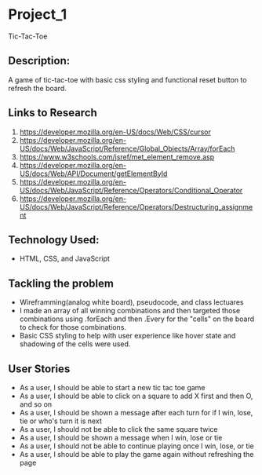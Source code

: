 # Project_1
Tic-Tac-Toe

## Description:
A game of tic-tac-toe with basic css styling and functional reset button to refresh the board. 

## Links to Research

1. https://developer.mozilla.org/en-US/docs/Web/CSS/cursor
2. https://developer.mozilla.org/en-US/docs/Web/JavaScript/Reference/Global_Objects/Array/forEach
3. https://www.w3schools.com/jsref/met_element_remove.asp
4. https://developer.mozilla.org/en-US/docs/Web/API/Document/getElementById
5. https://developer.mozilla.org/en-US/docs/Web/JavaScript/Reference/Operators/Conditional_Operator
6. https://developer.mozilla.org/en-US/docs/Web/JavaScript/Reference/Operators/Destructuring_assignment


## Technology Used:
- HTML, CSS, and JavaScript

## Tackling the problem
- Wireframming(analog white board), pseudocode, and class lectuares
- I made an array of all winning combinations and then targeted those combinations using .forEach and then 
 .Every for the "cells" on the board to check for those combinations.
- Basic CSS styling to help with user experience like hover state and shadowing of the cells were used.


## User Stories
- As a user, I should be able to start a new tic tac toe game
- As a user, I should be able to click on a square to add X first and then O, and so on
- As a user, I should be shown a message after each turn for if I win, lose, tie or who's turn it is next
- As a user, I should not be able to click the same square twice
- As a user, I should be shown a message when I win, lose or tie
- As a user, I should not be able to continue playing once I win, lose, or tie
- As a user, I should be able to play the game again without refreshing the page
